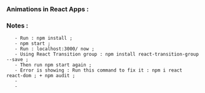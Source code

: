 ### Animations in React Apps :


### Notes :


```
   - Run : npm install ;
   - npm start ;
   - Run : localhost:3000/ now ;
   - Using React Transition group : npm install react-transition-group --save ;
   - Then run npm start again ;
   - Error is showing : Run this command to fix it : npm i react react-dom ; + npm audit ;
   - 
   - 




```